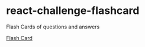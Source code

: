 # react-challenge-flashcard

Flash Cards of questions and answers

[Flash Card](https://bvenceslas.github.io/challenge-accordion)
